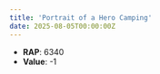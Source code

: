 ```yaml
---
title: 'Portrait of a Hero Camping'
date: 2025-08-05T00:00:00Z
---
```

- **RAP**: 6340
- **Value**: -1
